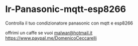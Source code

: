 # Ir-Panasonic-mqtt-esp8266
Controlla il tuo condizionatore panasonic con  mqtt e esp8266


offrimi un caffe se vuoi
malwar@hotmail.it
https://www.paypal.me/DomenicoCeccarelli
